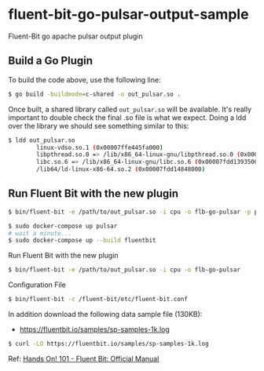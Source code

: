 # fluent-bit-go-pulsar-output-sample

Fluent-Bit go apache pulsar output plugin

## Build a Go Plugin

To build the code above, use the following line:

```sh
$ go build -buildmode=c-shared -o out_pulsar.so .
```

Once built, a shared library called `out_pulsar.so` will be available. It's really important to double check the final .so file is what we expect. Doing a ldd over the library we should see something similar to this:

```sh
$ ldd out_pulsar.so
        linux-vdso.so.1 (0x00007ffe445fa000)
        libpthread.so.0 => /lib/x86_64-linux-gnu/libpthread.so.0 (0x00007fdd13af6000)
        libc.so.6 => /lib/x86_64-linux-gnu/libc.so.6 (0x00007fdd13935000)
        /lib64/ld-linux-x86-64.so.2 (0x00007fdd14848000)
```

## Run Fluent Bit with the new plugin

```sh
$ bin/fluent-bit -e /path/to/out_pulsar.so -i cpu -o flb-go-pulsar -p plugin_conf1=value1 ...
```


```sh
$ sudo docker-compose up pulsar
# wait a minute...
$ sudo docker-compose up --build fluentbit
```

Run Fluent Bit with the new plugin

```sh
$ bin/fluent-bit -e /path/to/out_pulsar.so -i cpu -o flb-go-pulsar
```

Configuration File

```sh
$ bin/fluent-bit -c /fluent-bit/etc/fluent-bit.conf
```

In addition download the following data sample file (130KB):

- https://fluentbit.io/samples/sp-samples-1k.log

```sh
$ curl -LO https://fluentbit.io/samples/sp-samples-1k.log
```

Ref: [Hands On! 101 - Fluent Bit: Official Manual](https://docs.fluentbit.io/manual/stream-processing/getting-started/hands-on)
